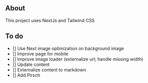 ## About
This project uses NextJs and Tailwind CSS

## To do

- [] Use Next image optimization on background image
- [] Improve page for mobile
- [] Improve image loader (externalize url; handle missing width)
- [] Update content
- [] Externalize content to markdown
- [] Add Pirsch


